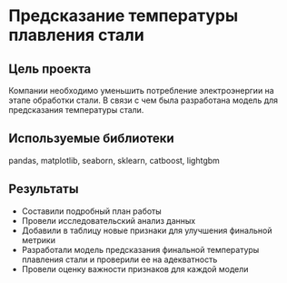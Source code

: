 # Предсказание температуры плавления стали
## Цель проекта
Компании необходимо уменьшить потребление электроэнергии на этапе обработки стали. В связи с чем была разработана модель для предсказания температуры стали.
## Используемые библиотеки
pandas, matplotlib, seaborn, sklearn, catboost, lightgbm
## Результаты
- Составили подробный план работы
- Провели исследовательский анализ данных
- Добавили в таблицу новые признаки для улучшения финальной метрики
- Разработали модель предсказания финальной температуры плавления стали и проверили ее на адекватность
- Провели оценку важности признаков для каждой модели
